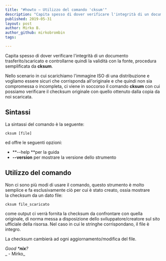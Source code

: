 ```yaml
---
title: "#howto – Utilizzo del comando 'cksum'"
description: "Capita spesso di dover verificare l'integrità di un documento trasferito/scaricato e controllarne quindi la validità con la fonte.."
published: 2019-05-31
layout: post
author: Mirko B.
author_github: mirkobrombin
tags:

---
```

Capita spesso di dover verificare l'integrità di un documento trasferito/scaricato e controllarne quindi la validità con la fonte, procedura semplificata da **cksum**.

Nello scenario in cui scarichiamo l'immagine ISO di una distribuzione e vogliamo essere sicuri che corrisponda all'originale e che quindi non sia compromessa o incompleta, ci viene in soccorso il comando **cksum** con cui possiamo verificare il checksum originale con quello ottenuto dalla copia da noi scaricata.

## Sintassi

La sintassi del comando è la seguente:

    cksum [file]

ed offre le seguenti opzioni:

*   **--help **per la guida
*   **--version** per mostrare la versione dello strumento

## Utilizzo del comando

Non ci sono più modi di usare il comando, questo strumento è molto semplice e fa esclusivamente ciò per cui è stato creato, ossia mostrare la checksum da un dato file:

    cksum file_scaricato

come output ci verrà fornita la checksum da confrontare con quella originale, di norma messa a disposizione dello sviluppatore/creatore sul sito ufficiale della risorsa. Nel caso in cui le stringhe corrispondano, il file è integro.

La checksum cambierà ad ogni aggiornamento/modifica del file.

_Good ***nix**?_  
_ - Mirko_